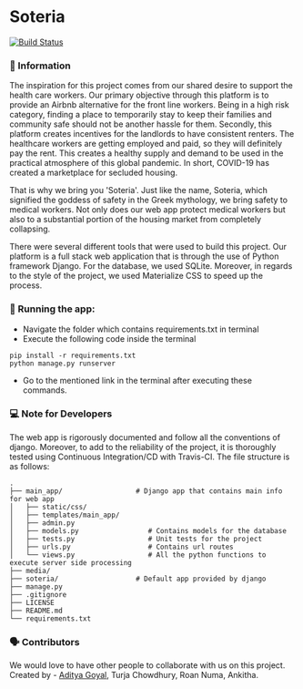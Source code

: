 # Soteria

[![Build Status](https://travis-ci.org/AdityaGoyal1999/SigmaHacks.svg?branch=master)](https://travis-ci.org/AdityaGoyal1999/SigmaHacks)

### 🦠 Information

The inspiration for this project comes from our shared desire to support the health care workers. Our primary objective through this platform is to provide an Airbnb alternative for the front line workers. Being in a high risk category, finding a place to temporarily stay to keep their families and community safe should not be another hassle for them. Secondly, this platform creates incentives for the landlords to have consistent renters. The healthcare workers are getting employed and paid, so they will definitely pay the rent. This creates a healthy supply and demand to be used in the practical atmosphere of this global pandemic.
In short, COVID-19 has created a marketplace for secluded housing. 

That is why we bring you 'Soteria'. Just like the name, Soteria, which signified the goddess of safety in the Greek mythology, we bring safety to medical workers. Not only does our web app protect medical workers but also to a substantial portion of the housing market from completely collapsing.


There were several different tools that were used to build this project. Our platform is a full stack web application that is through the use of Python framework Django. For the database, we used SQLite. Moreover, in regards to the style of the project, we used Materialize CSS to speed up the process. 

### 🚀 Running the app:

- Navigate the folder which contains requirements.txt in terminal
- Execute the following code inside the terminal
```
pip install -r requirements.txt
python manage.py runserver
```
- Go to the mentioned link in the terminal after executing these commands.

### 💻 Note for Developers

The web app is rigorously documented and follow all the conventions of django. Moreover, to add to the reliability of the project, it is thoroughly tested using Continuous Integration/CD with Travis-CI. The file structure is as follows:<br>

    .
    ├── main_app/                  # Django app that contains main info for web app
    │   ├── static/css/               
    │   ├── templates/main_app/       
    │   ├── admin.py                 
    │   ├── models.py                 # Contains models for the database
    │   ├── tests.py                  # Unit tests for the project
    │   ├── urls.py                   # Contains url routes
    │   └── views.py                  # All the python functions to execute server side processing
    ├── media/                     
    ├── soteria/                   # Default app provided by django
    ├── manage.py                  
    ├── .gitignore                 
    ├── LICENSE
    ├── README.md
    └── requirements.txt

### 🗣 Contributors

We would love to have other people to collaborate with us on this project. 
Created by - <a href="https://www.linkedin.com/in/adi-goyal/">Aditya Goyal</a>, Turja Chowdhury, Roan Numa, Ankitha.
